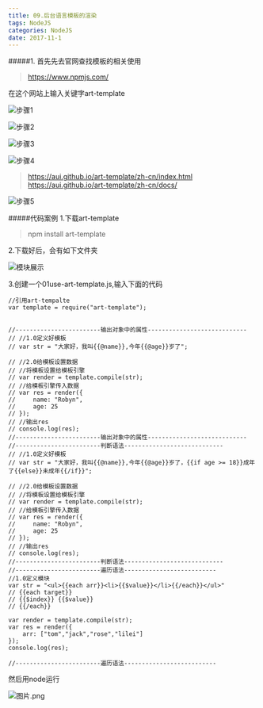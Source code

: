 ```yaml
---
title: 09.后台语言模板的渲染
tags: NodeJS
categories: NodeJS
date: 2017-11-1
---
```


#####1. 首先先去官网查找模板的相关使用
> https://www.npmjs.com/

在这个网站上输入关键字art-template

![步骤1](http://upload-images.jianshu.io/upload_images/5006978-293ddc134b5c1e81.png?imageMogr2/auto-orient/strip%7CimageView2/2/w/1240)


![步骤2](http://upload-images.jianshu.io/upload_images/5006978-05c4c576a8391a6a.png?imageMogr2/auto-orient/strip%7CimageView2/2/w/1240)


![步骤3](http://upload-images.jianshu.io/upload_images/5006978-be5b5f03477903f2.png?imageMogr2/auto-orient/strip%7CimageView2/2/w/1240)


![步骤4](http://upload-images.jianshu.io/upload_images/5006978-d0f137e2f05781e2.png?imageMogr2/auto-orient/strip%7CimageView2/2/w/1240)

> https://aui.github.io/art-template/zh-cn/index.html
> https://aui.github.io/art-template/zh-cn/docs/


![步骤5](http://upload-images.jianshu.io/upload_images/5006978-06f0833f5e3e79db.png?imageMogr2/auto-orient/strip%7CimageView2/2/w/1240)

#####代码案例
1.下载art-template
> npm install art-template

2.下载好后，会有如下文件夹

![模块展示](http://upload-images.jianshu.io/upload_images/5006978-321155f11f812df1.png?imageMogr2/auto-orient/strip%7CimageView2/2/w/1240)


3.创建一个01use-art-template.js,输入下面的代码
~~~
//引用art-tempalte
var template = require("art-template");


//------------------------输出对象中的属性----------------------------
// //1.0定义好模板
// var str = "大家好，我叫{{@name}},今年{{@age}}岁了";

// //2.0给模板设置数据
// //将模板设置给模板引擎
// var render = template.compile(str);
// //给模板引擎传入数据
// var res = render({
//     name: "Robyn",
//     age: 25
// });
// //输出res
// console.log(res);
//------------------------输出对象中的属性----------------------------
//------------------------判断语法----------------------------
// //1.0定义好模板
// var str = "大家好，我叫{{@name}},今年{{@age}}岁了，{{if age >= 18}}成年了{{else}}未成年{{/if}}";

// //2.0给模板设置数据
// //将模板设置给模板引擎
// var render = template.compile(str);
// //给模板引擎传入数据
// var res = render({
//     name: "Robyn",
//     age: 25
// });
// //输出res
// console.log(res);
//------------------------判断语法----------------------------
//------------------------遍历语法--------------------------
//1.0定义模块
var str = "<ul>{{each arr}}<li>{{$value}}</li>{{/each}}</ul>"
// {{each target}}
// {{$index}} {{$value}}
// {{/each}}

var render = template.compile(str);
var res = render({
    arr: ["tom","jack","rose","lilei"]
});
console.log(res);

//------------------------遍历语法--------------------------
~~~

然后用node运行

![图片.png](http://upload-images.jianshu.io/upload_images/5006978-3095f47dcf0d9630.png?imageMogr2/auto-orient/strip%7CimageView2/2/w/1240)